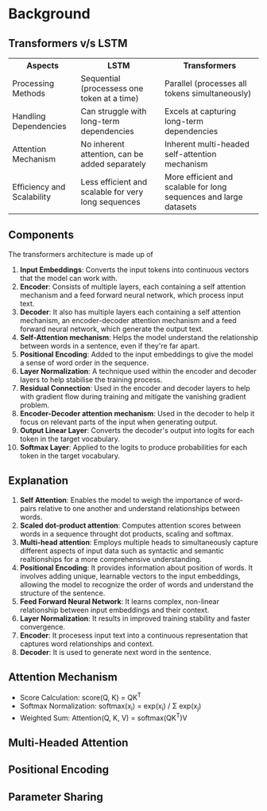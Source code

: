 # Background

## Transformers v/s LSTM

<table>

<tr>
<th>Aspects</th>
<th>LSTM</th>
<th>Transformers</th>
</tr>

<tr>
<td>Processing Methods</td>
<td>Sequential (processess one token at a time)</td>
<td>Parallel (processes all tokens simultaneously)</td>
</tr>

<tr>
<td>Handling Dependencies</td>
<td>Can struggle with long-term dependencies</td>
<td>Excels at capturing long-term dependencies</td>
</tr>

<tr>
<td>Attention Mechanism</td>
<td>No inherent attention, can be added separately</td>
<td>Inherent multi-headed self-attention mechanism</td>
</tr>

<tr>
<td>Efficiency and Scalability</td>
<td>Less efficient and scalable for very long sequences</td>
<td>More efficient and scalable for long sequences and large datasets</td>
</tr>

</table>

## Components

The transformers architecture is made up of
1. **Input Embeddings**: Converts the input tokens into continuous vectors that the model can work with.
2. **Encoder**: Consists of multiple layers, each containing a self attention mechanism and a feed forward neural network, which process input text.
3. **Decoder**: It also has multiple layers each containing a self attention mechanism, an encoder-decoder attention mechanism and a feed forward neural network, which generate the output text.
4. **Self-Attention mechanism**: Helps the model understand the relationship between words in a sentence, even if they're far apart.
5. **Positional Encoding**: Added to the input embeddings to give the model a sense of word order in the sequence.
6. **Layer Normalization**: A technique used within the encoder and decoder layers to help stabilise the training process.
7. **Residual Connection**: Used in the encoder and decoder layers to help with gradient flow during training and mitigate the vanishing gradient problem.
8. **Encoder-Decoder attention mechanism**: Used in the decoder to help it focus on relevant parts of the input when generating output.
9. **Output Linear Layer**: Converts the decoder's output into logits for each token in the target vocabulary.
10. **Softmax Layer**: Applied to the logits to produce probabilities for each token in the target vocabulary.

## Explanation
1. **Self Attention**: Enables the model to weigh the importance of word-pairs relative to one another and understand relationships between words.
2. **Scaled dot-product attention**: Computes attention scores between words in a sequence throught dot products, scaling and softmax.
3. **Multi-head attention**: Employs multiple heads to simultaneously capture different aspects of input data such as syntactic and semantic realtionships for a more comprehensive understanding.
4. **Positional Encoding**: It provides information about position of words. It involves adding unique, learnable vectors to the input embeddings, allowing the model to recognize the order of words and understand the structure of the sentence.
5. **Feed Forward Neural Network**: It learns complex, non-linear relationship between input embeddings and their context.
6. **Layer Normalization**: It results in improved training stability and faster convergence.
7. **Encoder**: It procesess input text into a continuous representation that captures word relationships and context.
8. **Decoder**: It is used to generate next word in the sentence.

## Attention Mechanism 

- Score Calculation: score(Q, K) = QK<sup>T</sup>
- Softmax Normalization: softmax(x<sub>i</sub>) = exp(x<sub>i</sub>) / Σ exp(x<sub>j</sub>)
- Weighted Sum: Attention(Q, K, V) = softmax(QK<sup>T</sup>)V

## Multi-Headed Attention

## Positional Encoding

## Parameter Sharing